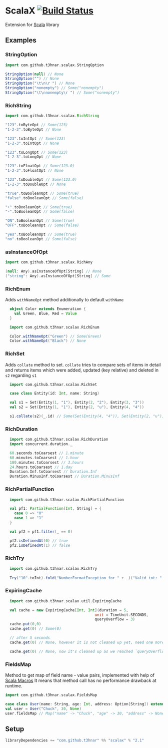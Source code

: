 # ScalaX [![Build Status](https://secure.travis-ci.org/t3hnar/scalax.png)](http://travis-ci.org/t3hnar/scalax)

Extension for [Scala](http://www.scala-lang.org) library

## Examples

### StringOption

```scala
import com.github.t3hnar.scalax.StringOption

StringOption(null) // None
StringOption("") // None
StringOption("\t\n\r ") // None
StringOption("nonempty") // Some("nonempty")
StringOption("\t\nnonempty\r ") // Some("nonempty")
```

### RichString

```scala
import com.github.t3hnar.scalax.RichString

"123".toByteOpt // Some(123)
"1-2-3".toByteOpt // None

"123".toIntOpt // Some(123)
"1-2-3".toIntOpt // None

"123".toLongOpt // Some(123)
"1-2-3".toLongOpt // None

"123".toFloatOpt // Some(123.0)
"1-2-3".toFloatOpt // None

"123".toDoubleOpt // Some(123.0)
"1-2-3".toDoubleOpt // None

"true".toBooleanOpt // Some(true)
"false".toBooleanOpt // Some(false)

"+".toBooleanOpt // Some(true)
"-".toBooleanOpt // Some(false)

"ON".toBooleanOpt // Some(true)
"OFF".toBooleanOpt // Some(false)

"yes".toBooleanOpt // Some(true)
"no".toBooleanOpt // Some(false)
```

### asInstanceOfOpt

```scala
import com.github.t3hnar.scalax.RichAny

(null: Any).asInstanceOfOpt[String] // None
("string": Any).asInstanceOfOpt[String] // Some
```

### RichEnum

Adds `withNameOpt` method additionally to default `withName`

```scala
  object Color extends Enumeration {
    val Green, Blue, Red = Value
  }

  import com.github.t3hnar.scalax.RichEnum

  Color.withNameOpt("Green") // Some(Green)
  Color.withNameOpt("Black") // None
```

### RichSet

Adds `collate` method to set. `collate` tries to compare sets of items in detail
and returns items which were added, updated (key relative) and deleted in `s2` regarding `s1`

```scala
  import com.github.t3hnar.scalax.RichSet

  case class Entity(id: Int, name: String)

  val s1 = Set(Entity(1, "1"), Entity(2, "2"), Entity(3, "3"))
  val s2 = Set(Entity(1, "1"), Entity(2, "u"), Entity(4, "4"))

  s1.collate(s2)(_.id) // Some(Set(Entity(4, "4")), Set(Entity(2, "u")), Set(3))
```

### RichDuration

```scala
  import com.github.t3hnar.scalax.RichDuration
  import concurrent.duration._

  60.seconds.toCoarsest // 1.minute
  60.minutes.toCoarsest // 1.hour
  180.minutes.toCoarsest // 3.hours
  24.hours.toCoarsest // 1.day
  Duration.Inf.toCoarsest // Duration.Inf
  Duration.MinusInf.toCoarsest // Duration.MinusInf
```

### RichPartialFunction
```scala
  import com.github.t3hnar.scalax.RichPartialFunction

  val pf1: PartialFunction[Int, String] = {
    case 0 => "0"
    case 1 => "1"
  }

  val pf2 = pf1.filter(_ == 0)

  pf2.isDefinedAt(0) // true
  pf2.isDefinedAt(1) // false
```

### RichTry

```scala
  import com.github.t3hnar.scalax.RichTry
  
  Try("10".toInt).fold("NumberFormatException for " + _)("Valid int: " + _)
```

### ExpiringCache

```scala
  import com.github.t3hnar.scalax.util.ExpiringCache

  val cache = new ExpiringCache[Int, Int](duration = 5,
                                        unit = TimeUnit.SECONDS,
                                        queryOverflow = 3)
  cache.put(0,0)
  cache.get(0) // Some(0)

  // after 5 seconds
  cache.get(0) // None, however it is not cleaned up yet, need one more query to go

  cache.get(0) // None, now it's cleaned up as we reached `queryOverflow` limit
```

### FieldsMap

Method to get map of field name - value pairs, implemented with help of [Scala Macros](http://docs.scala-lang.org/overviews/macros/overview.html)
It means that method call has no performance drawback at runtime.

```scala
import com.github.t3hnar.scalax.FieldsMap

case class User(name: String, age: Int, address: Option[String]) extends FieldsMap
val user = User("Chuck", 30, None)
user.fieldsMap // Map("name" -> "Chuck", "age" -> 30, "address" -> None)
```

## Setup

```scala
libraryDependencies += "com.github.t3hnar" %% "scalax" % "2.1"
```
